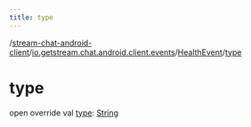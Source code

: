```yaml
---
title: type
---
```

/[stream-chat-android-client](../../index.md)/[io.getstream.chat.android.client.events](../index.md)/[HealthEvent](index.md)/[type](type.md)  
  
  
  
# type  
open override val [type](type.md): [String](https://kotlinlang.org/api/latest/jvm/stdlib/kotlin/-string/index.html)

